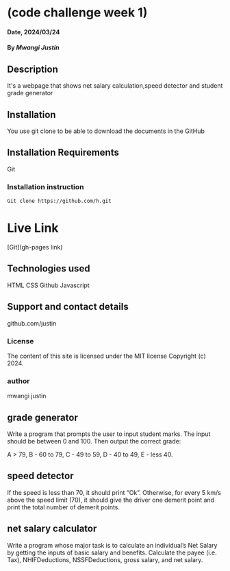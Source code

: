  
 # (code challenge week 1)

#### Date, 2024/03/24

#### By *Mwangi Justin*

## Description
It's a webpage that shows net salary calculation,speed detector and student grade generator
## Installation
You use git clone to be able to download the documents in the GitHub

## Installation Requirements
Git

### Installation instruction
```
Git clone https://github.com/h.git

```

# Live Link
[Git](gh-pages link)

## Technologies used
HTML
CSS
Github
Javascript

## Support and contact details
github.com/justin

### License
The content of this site is licensed under the MIT license
Copyright (c) 2024.

### author
mwangi justin

 
 
 
 
 ## grade generator

Write a program that prompts the user to input student marks. The input should be between 0 and 100. Then output the correct grade: 

A > 79, B - 60 to 79, C -  49 to 59, D - 40 to 49, E - less 40.

 ## speed detector
If the speed is less than 70, it should print “Ok”. Otherwise, for every 5 km/s above the speed limit (70), it should give the driver one demerit point and print the total number of demerit points.

  ## net salary calculator
 Write a program whose major task is to calculate an individual’s Net Salary by getting the inputs of basic salary and benefits. Calculate the payee (i.e. Tax), NHIFDeductions, NSSFDeductions, gross salary, and net salary. 
